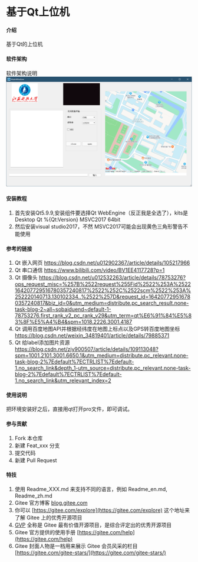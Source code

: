 # 基于Qt上位机

#### 介绍
基于Qt的上位机

#### 软件架构
软件架构说明
![输入图片说明](Qt%E7%95%8C%E9%9D%A2.png)


#### 安装教程

1.    首先安装Qt5.9.9,安装组件要选择Qt WebEngine（反正我是全选了），kits是Desktop Qt %{Qt:Version} MSVC2017 64bit
2.    然后安装visual studio2017，不然 MSVC2017可能会出现黄色三角形警告不能使用

#### 参考的链接


1.    Qt 嵌入网页
https://blog.csdn.net/u012902367/article/details/105217966
2.    Qt 串口通信
https://www.bilibili.com/video/BV1EE4117728?p=1
3.    Qt 摄像头
https://blog.csdn.net/u012532263/article/details/78753276?ops_request_misc=%257B%2522request%255Fid%2522%253A%2522164207729516780357240817%2522%252C%2522scm%2522%253A%252220140713.130102334..%2522%257D&request_id=164207729516780357240817&biz_id=0&utm_medium=distribute.pc_search_result.none-task-blog-2~all~sobaiduend~default-1-78753276.first_rank_v2_pc_rank_v29&utm_term=qt%E6%91%84%E5%83%8F%E5%A4%B4&spm=1018.2226.3001.4187
4.    Qt 调用百度地图API并根据经纬度在地图上标点以及GPS转百度地图坐标
https://blog.csdn.net/weixin_34819401/article/details/79885371
5.    Qt 给label添加图片资源
https://blog.csdn.net/zjy900507/article/details/109113048?spm=1001.2101.3001.6650.1&utm_medium=distribute.pc_relevant.none-task-blog-2%7Edefault%7ECTRLIST%7Edefault-1.no_search_link&depth_1-utm_source=distribute.pc_relevant.none-task-blog-2%7Edefault%7ECTRLIST%7Edefault-1.no_search_link&utm_relevant_index=2

#### 使用说明

把环境安装好之后，直接用qt打开pro文件，即可调试。

#### 参与贡献

1.  Fork 本仓库
2.  新建 Feat_xxx 分支
3.  提交代码
4.  新建 Pull Request


#### 特技

1.  使用 Readme\_XXX.md 来支持不同的语言，例如 Readme\_en.md, Readme\_zh.md
2.  Gitee 官方博客 [blog.gitee.com](https://blog.gitee.com)
3.  你可以 [https://gitee.com/explore](https://gitee.com/explore) 这个地址来了解 Gitee 上的优秀开源项目
4.  [GVP](https://gitee.com/gvp) 全称是 Gitee 最有价值开源项目，是综合评定出的优秀开源项目
5.  Gitee 官方提供的使用手册 [https://gitee.com/help](https://gitee.com/help)
6.  Gitee 封面人物是一档用来展示 Gitee 会员风采的栏目 [https://gitee.com/gitee-stars/](https://gitee.com/gitee-stars/)
